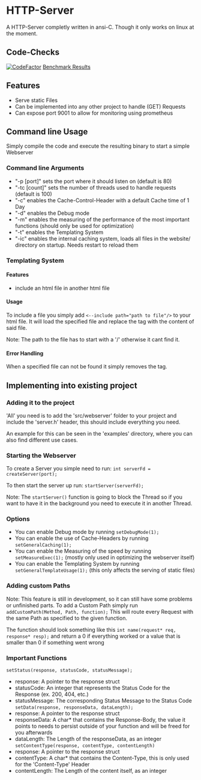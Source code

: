 # HTTP-Server
A HTTP-Server completly written in ansi-C.
Though it only works on linux at the moment.

## Code-Checks
[![CodeFactor](https://www.codefactor.io/repository/github/lol3rrr/http-server/badge)](https://www.codefactor.io/repository/github/lol3rrr/http-server)
[Benchmark Results](https://lol3rrr.github.io/http-server/dev/bench/)

## Features
* Serve static Files
* Can be implemented into any other project to handle (GET) Requests
* Can expose port 9001 to allow for monitoring using prometheus

## Command line Usage
Simply compile the code and execute the resulting binary to start a simple Webserver

### Command line Arguments
* "-p [port]"   sets the port where it should listen on (default is 80)
* "-tc [count]" sets the number of threads used to handle requests (default is 100)
* "-c"          enables the Cache-Control-Header with a default Cache time of 1 Day
* "-d"          enables the Debug mode
* "-m"          enables the measuring of the performance of the most important functions (should only be used for optimization)
* "-t"          enables the Templating System
* "-ic"         enables the internal caching system, loads all files in the website/ directory on startup. Needs restart to reload them

### Templating System

#### Features
- include an html file in another html file

#### Usage
To include a file you simply add `<--include path="path to file"/>` to your html file.
It will load the specified file and replace the tag with the content of said file.

Note: The path to the file has to start with a '/' otherwise it cant find it.

#### Error Handling
When a specified file can not be found it simply removes the tag.

## Implementing into existing project

### Adding it to the project
'All' you need is to add the 'src/webserver' folder to your project and include the 'server.h' header, this should include everything you need.

An example for this can be seen in the 'examples' directory, where you can also find different use cases.

### Starting the Webserver
To create a Server you simple need to run:
`int serverFd = createServer(port);`

To then start the server up run:
`startServer(serverFd);`

Note: The `startServer()` function is going to block the Thread so if you want to have it in the background you need to execute it in another Thread.

### Options
* You can enable Debug mode by running `setDebugMode(1);`
* You can enable the use of Cache-Headers by running `setGeneralCaching(1);`
* You can enable the Measuring of the speed by running `setMeasureExec(1);` (mostly only used in optimizing the webserver itself)
* You can enable the Templating System by running `setGeneralTemplateUsage(1);` (this only affects the serving of static files)

### Adding custom Paths
Note: This feature is still in development, so it can still have some problems or unfinished parts.
To add a Custom Path simply run `addCustomPath(Method, Path, function);`
This will route every Request with the same Path as specified to the given function.

The function should look something like this
`int name(request* req, response* resp);`
and return a 0 if everything worked or a value that is smaller than 0 if something went wrong

### Important Functions
`setStatus(response, statusCode, statusMessage);`
  * response: A pointer to the response struct
  * statusCode: An integer that represents the Status Code for the Response (ex. 200, 404, etc.)
  * statusMessage: The corresponding Status Message to the Status Code
`setData(response, responseData, dataLength);`
  * response: A pointer to the response struct
  * responseData: A char* that contains the Response-Body, the value it points to needs to persist outside of your function and will be freed for you afterwards
  * dataLength: The Length of the responseData, as an integer
`setContentType(response, contentType, contentLength)`
  * response: A pointer to the response struct
  * contentType: A char* that contains the Content-Type, this is only used for the 'Content-Type' Header
  * contentLength: The Length of the content itself, as an integer
